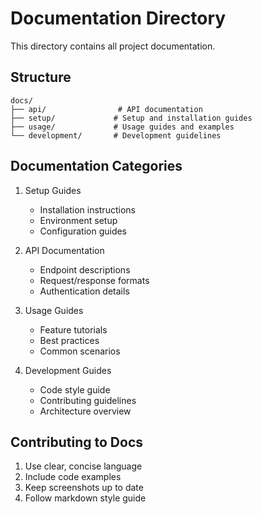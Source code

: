 # Documentation Directory

This directory contains all project documentation.

## Structure

```
docs/
├── api/                # API documentation
├── setup/             # Setup and installation guides
├── usage/             # Usage guides and examples
└── development/       # Development guidelines
```

## Documentation Categories

1. Setup Guides
   - Installation instructions
   - Environment setup
   - Configuration guides

2. API Documentation
   - Endpoint descriptions
   - Request/response formats
   - Authentication details

3. Usage Guides
   - Feature tutorials
   - Best practices
   - Common scenarios

4. Development Guides
   - Code style guide
   - Contributing guidelines
   - Architecture overview

## Contributing to Docs

1. Use clear, concise language
2. Include code examples
3. Keep screenshots up to date
4. Follow markdown style guide
